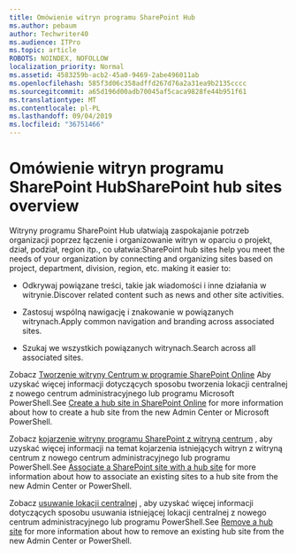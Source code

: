 ```yaml
---
title: Omówienie witryn programu SharePoint Hub
ms.author: pebaum
author: Techwriter40
ms.audience: ITPro
ms.topic: article
ROBOTS: NOINDEX, NOFOLLOW
localization_priority: Normal
ms.assetid: 4583259b-acb2-45a0-9469-2abe496011ab
ms.openlocfilehash: 585f3d06c358adffd267d76a2a31ea9b2135cccc
ms.sourcegitcommit: a65d196d00adb70045af5caca9828fe44b951f61
ms.translationtype: MT
ms.contentlocale: pl-PL
ms.lasthandoff: 09/04/2019
ms.locfileid: "36751466"
---
```

# <a name="sharepoint-hub-sites-overview"></a><span data-ttu-id="5f6b7-102">Omówienie witryn programu SharePoint Hub</span><span class="sxs-lookup"><span data-stu-id="5f6b7-102">SharePoint hub sites overview</span></span>

<span data-ttu-id="5f6b7-103">Witryny programu SharePoint Hub ułatwiają zaspokajanie potrzeb organizacji poprzez łączenie i organizowanie witryn w oparciu o projekt, dział, podział, region itp., co ułatwia:</span><span class="sxs-lookup"><span data-stu-id="5f6b7-103">SharePoint hub sites help you meet the needs of your organization by connecting and organizing sites based on project, department, division, region, etc. making it easier to:</span></span>

- <span data-ttu-id="5f6b7-104">Odkrywaj powiązane treści, takie jak wiadomości i inne działania w witrynie.</span><span class="sxs-lookup"><span data-stu-id="5f6b7-104">Discover related content such as news and other site activities.</span></span>


- <span data-ttu-id="5f6b7-105">Zastosuj wspólną nawigację i znakowanie w powiązanych witrynach.</span><span class="sxs-lookup"><span data-stu-id="5f6b7-105">Apply common navigation and branding across associated sites.</span></span>


- <span data-ttu-id="5f6b7-106">Szukaj we wszystkich powiązanych witrynach.</span><span class="sxs-lookup"><span data-stu-id="5f6b7-106">Search across all associated sites.</span></span>


<span data-ttu-id="5f6b7-107">Zobacz [Tworzenie witryny Centrum w programie SharePoint Online](https://docs.microsoft.com/sharepoint/create-hub-site) Aby uzyskać więcej informacji dotyczących sposobu tworzenia lokacji centralnej z nowego centrum administracyjnego lub programu Microsoft PowerShell.</span><span class="sxs-lookup"><span data-stu-id="5f6b7-107">See [Create a hub site in SharePoint Online](https://docs.microsoft.com/sharepoint/create-hub-site) for more information about how to create a hub site from the new Admin Center or Microsoft PowerShell.</span></span> 

<span data-ttu-id="5f6b7-108">Zobacz [kojarzenie witryny programu SharePoint z witryną centrum](https://support.office.com/article/associate-a-sharepoint-site-with-a-hub-site-ae0009fd-af04-4d3d-917d-88edb43efc05) , aby uzyskać więcej informacji na temat kojarzenia istniejących witryn z witryną centrum z nowego centrum administracyjnego lub programu PowerShell.</span><span class="sxs-lookup"><span data-stu-id="5f6b7-108">See [Associate a SharePoint site with a hub site](https://support.office.com/article/associate-a-sharepoint-site-with-a-hub-site-ae0009fd-af04-4d3d-917d-88edb43efc05) for more information about how to associate an existing sites to a hub site from the new Admin Center or PowerShell.</span></span>  

<span data-ttu-id="5f6b7-109">Zobacz [usuwanie lokacji centralnej](https://docs.microsoft.com/sharepoint/remove-hub-site) , aby uzyskać więcej informacji dotyczących sposobu usuwania istniejącej lokacji centralnej z nowego centrum administracyjnego lub programu PowerShell.</span><span class="sxs-lookup"><span data-stu-id="5f6b7-109">See [Remove a hub site](https://docs.microsoft.com/sharepoint/remove-hub-site) for more information about how to remove an existing hub site from the new Admin Center or PowerShell.</span></span> 
